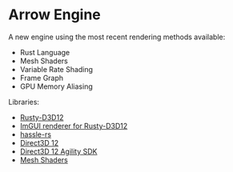 # Arrow Engine

A new engine using the most recent rendering methods available:

* Rust Language
* Mesh Shaders 
* Variable Rate Shading
* Frame Graph
* GPU Memory Aliasing

Libraries:

* [Rusty-D3D12](https://github.com/ArrowGameStudio/rusty-d3d12)
* [ImGUI renderer for Rusty-D3D12](https://github.com/ArrowGameStudio/imgui-d3d12-renderer)
* [hassle-rs](https://github.com/Traverse-Research/hassle-rs)
* [Direct3D 12](https://microsoft.github.io/DirectX-Specs/)
* [Direct3D 12 Agility SDK](https://devblogs.microsoft.com/directx/directx12agility/)
* [Mesh Shaders](https://github.com/microsoft/DirectX-Graphics-Samples/tree/master/Samples/Desktop/D3D12MeshShaders/src)